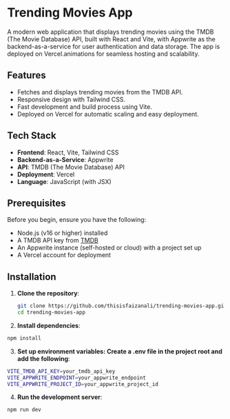 # Trending Movies App

A modern web application that displays trending movies using the TMDB (The Movie Database) API, built with React and Vite, with Appwrite as the backend-as-a-service for user authentication and data storage. The app is deployed on Vercel.animations for seamless hosting and scalability.

## Features

- Fetches and displays trending movies from the TMDB API.
- Responsive design with Tailwind CSS.
- Fast development and build process using Vite.
- Deployed on Vercel for automatic scaling and easy deployment.

## Tech Stack

- **Frontend**: React, Vite, Tailwind CSS
- **Backend-as-a-Service**: Appwrite
- **API**: TMDB (The Movie Database) API
- **Deployment**: Vercel
- **Language**: JavaScript (with JSX)

## Prerequisites

Before you begin, ensure you have the following:

- Node.js (v16 or higher) installed
- A TMDB API key from [TMDB](https://www.themoviedb.org/)
- An Appwrite instance (self-hosted or cloud) with a project set up
- A Vercel account for deployment

## Installation

1. **Clone the repository**:
   ```bash
   git clone https://github.com/thisisfaizanali/trending-movies-app.git
   cd trending-movies-app
   ```
2. **Install dependencies**:

```bash
npm install
```

3. **Set up environment variables: Create a .env file in the project root and add the following**:

```bash
VITE_TMDB_API_KEY=your_tmdb_api_key
VITE_APPWRITE_ENDPOINT=your_appwrite_endpoint
VITE_APPWRITE_PROJECT_ID=your_appwrite_project_id
```

4. **Run the development server**:

```bash
npm run dev
```
